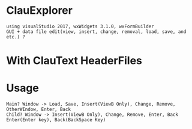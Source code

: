 # ClauExplorer
    using visualStudio 2017, wxWidgets 3.1.0, wxFormBuilder
    GUI + data file edit(view, insert, change, removal, load, save, and etc.) ?
# With ClauText HeaderFiles
    
# Usage
    Main? Window -> Load, Save, Insert(ViewB Only), Change, Remove, OtherWIndow, Enter, Back
    Child? Window -> Insert(ViewB Only), Change, Remove, Enter, Back
    Enter(Enter key), Back(BackSpace Key)
